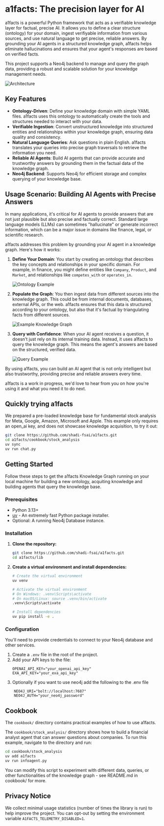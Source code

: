 # a1facts: The precision layer for AI

a1facts is a powerful Python framework that acts as a verifiable knowledge layer for factual, precise AI. It allows you to define a clear structure (ontology) for your domain, ingest verifiyable information from various sources, and use natural language to get precise, reliable answers. By grounding your AI agents in a structured knowledge graph, a1facts helps eliminate hallucinations and ensures that your agent's responses are based on verified facts.

This project supports a Neo4j backend to manage and query the graph data, providing a robust and scalable solution for your knowledge management needs.

![Architecture](public/Architecture.png)

## Key Features

-   **Ontology-Driven**: Define your knowledge domain with simple YAML files. a1facts uses this ontology to automatically create the tools and structures needed to interact with your data.
-   **Verifiable Ingestion**: Convert unstructured knowledge into structured entities and relationships within your knowledge graph, ensuring data quality and consistency.
-   **Natural Language Queries**: Ask questions in plain English. a1facts translates your queries into precise graph traversals to retrieve the information you need.
-   **Reliable AI Agents**: Build AI agents that can provide accurate and trustworthy answers by grounding them in the factual data of the knowledge graph.
-   **Neo4j Backend**: Supports Neo4j for efficient storage and complex querying of your knowledge base.

## Usage Scenario: Building AI Agents with Precise Answers

In many applications, it's critical for AI agents to provide answers that are not just plausible but also precise and factually correct. Standard large language models (LLMs) can sometimes "hallucinate" or generate incorrect information, which can be a major issue in domains like finance, legal, or scientific research.

a1facts addresses this problem by grounding your AI agent in a knowledge graph. Here's how it works:

1.  **Define Your Domain**: You start by creating an ontology that describes the key concepts and relationships in your specific domain. For example, in finance, you might define entities like `Company`, `Product`, and `Market`, and relationships like `competes_with` or `operates_in`.

    ![Ontology Example](public/Onto_example.png)

2.  **Populate the Graph**: You then ingest data from different sources into the knowledge graph. This could be from internal documents, databases, external APIs, or the web. a1facts ensures that this data is structured according to your ontology, but also that it's factual by triangulating facts from different sources.

    ![Example Knowledge Graph](public/example_KG.png)

3.  **Query with Confidence**: When your AI agent receives a question, it doesn't just rely on its internal training data. Instead, it uses a1facts to query the knowledge graph. This means the agent's answers are based on the structured, verified data.

    ![Query Example](public/Query_example.jpeg)

By using a1facts, you can build an AI agent that is not only intelligent but also trustworthy, providing precise and reliable answers every time.

a1facts is a work in progress, we'd love to hear from you on how you're using it and what you need it to do next.

## Quickly trying a1facts

We prepared a pre-loaded knowledge base for fundamental stock analysis for Meta, Google, Amazon, Microsoft and Apple. This example only requires an open_ai key, and does not showcase knowledge acquisition, to try it out:

```bash
git clone https://github.com/shadi-fsai/a1facts.git
cd a1facts/cookbook/stock_analysis
uv sync
uv run chat.py
```

## Getting Started 

Follow these steps to get the a1facts Knowledge Graph running on your local machine for building a new ontology, acquiting knowledge and building agents that query the knowledge base.

### Prerequisites

-   Python 3.13+
-   [uv](https://github.com/astral-sh/uv) - An extremely fast Python package installer.
-   Optional: A running Neo4j Database instance.

### Installation

1.  **Clone the repository:**
    ```bash
    git clone https://github.com/shadi-fsai/a1facts.git
    cd a1facts/lib
    ```

2.  **Create a virtual environment and install dependencies:**
    ```bash
    # Create the virtual environment
    uv venv
    
    # Activate the virtual environment
    # On Windows: .venv\Scripts\activate
    # On macOS/Linux: source .venv/bin/activate
    .venv\Scripts\activate

    # Install dependencies
    uv pip install -e .
    ```

### Configuration

You'll need to provide credentials to connect to your Neo4j database and other services.

1.  Create a `.env` file in the root of the project.
2.  Add your API keys to the file:
    ```
    OPENAI_API_KEY="your_openai_api_key"
    EXA_API_KEY="your_exa_api_key"
    ```
3.  Optionally if you want to use neo4j add the following to the .env file
```
    NEO4J_URI="bolt://localhost:7687"
    NEO4J_AUTH="your_neo4j_password"
```

## Cookbook

The `cookbook/` directory contains practical examples of how to use a1facts.

The `cookbook/stock_analysis/` directory shows how to build a financial analyst agent that can answer questions about companies. To run this example, navigate to the directory and run:

```bash
cd cookbook/stock_analysis
uv add a1facts
uv run infoagent.py
```

You can modify this script to experiment with different data, queries, or other functionalities of the knowledge graph - see README.md in cookbook/ for more.

## Privacy Notice

We collect minimal usage statistics (number of times the library is run) to help improve the project. You can opt-out by setting the environment variable `A1FACTS_TELEMETRY_DISABLED=1`.

